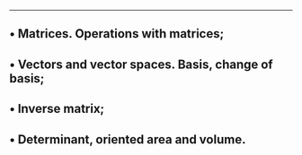 --------------------------------------------------------------
• Matrices. Operations with matrices;
---------------------------------------------------------------
• Vectors and vector spaces. Basis, change of basis;
--------------------------------------------------------------
• Inverse matrix;
------------------------------------------------------------
• Determinant, oriented area and volume.
-------------------------------------------------
